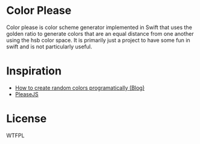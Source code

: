 # Color Please

Color please is color scheme generator implemented in Swift that uses the golden ratio to generate colors that are an equal distance from one another using the hsb color space. It is primarily just a project to have some fun in swift and is not particularly useful.

# Inspiration

- [How to create random colors programatically (Blog)](http://martin.ankerl.com/2009/12/09/how-to-create-random-colors-programmatically/)
- [PleaseJS](https://github.com/Fooidge/PleaseJS)

# License

WTFPL
